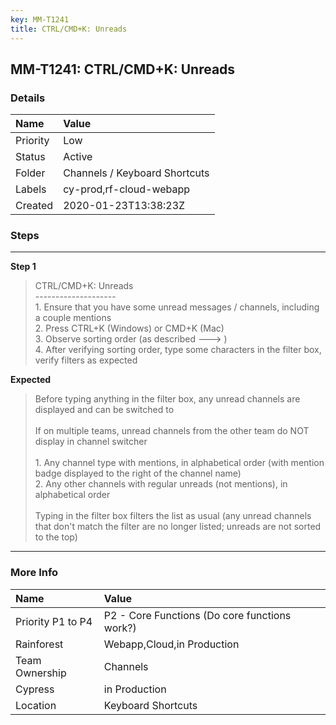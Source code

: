 ```yaml
---
key: MM-T1241
title: CTRL/CMD+K: Unreads
---
```


## MM-T1241: CTRL/CMD+K: Unreads

### Details

| Name     | Value                         |
| :------- | :---------------------------- |
| Priority | Low                           |
| Status   | Active                        |
| Folder   | Channels / Keyboard Shortcuts |
| Labels   | cy-prod,rf-cloud-webapp       |
| Created  | 2020-01-23T13:38:23Z          |

### Steps

<hr/>

**Step 1**

> <article>CTRL/CMD+K: Unreads<br />--------------------<br />1. Ensure that you have some unread messages / channels, including a couple mentions<br />2. Press CTRL+K (Windows) or CMD+K (Mac)<br />3. Observe sorting order (as described ---&gt; )<br />4. After verifying sorting order, type some characters in the filter box, verify filters as expected</article>

**Expected**

> <article>Before typing anything in the filter box, any unread channels are displayed and can be switched to<br /><br />If on multiple teams, unread channels from the other team do NOT display in channel switcher<br /><br />1. Any channel type with mentions, in alphabetical order (with mention badge displayed to the right of the channel name)<br />2. Any other channels with regular unreads (not mentions), in alphabetical order<br /><br />Typing in the filter box filters the list as usual (any unread channels that don't match the filter are no longer listed; unreads are not sorted to the top)</article>

<hr/>

### More Info

| Name              | Value                                         |
| :---------------- | :-------------------------------------------- |
| Priority P1 to P4 | P2 - Core Functions (Do core functions work?) |
| Rainforest        | Webapp,Cloud,in Production                    |
| Team Ownership    | Channels                                      |
| Cypress           | in Production                                 |
| Location          | Keyboard Shortcuts                            |
